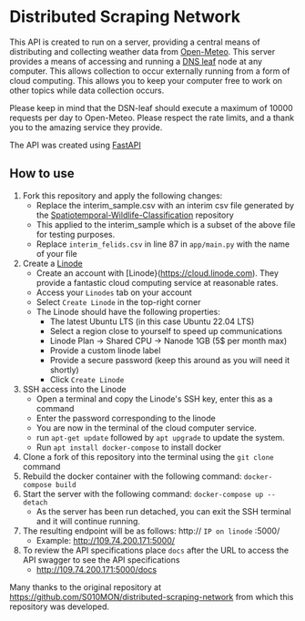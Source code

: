 # Distributed Scraping Network

This API is created to run on a server, providing a central means of distributing and collecting 
weather data from [Open-Meteo](https://open-meteo.com/). 
This server provides a means of accessing and running a [DNS leaf](https://github.com/Spatiotemporal-Wildlife-Classification/DSN-Leaf)
node at any computer. This allows collection to occur externally running from a form of cloud computing. 
This allows you to keep your computer free to work on other topics while data collection occurs. 

Please keep in mind that the DSN-leaf should execute a maximum of 10000 requests per day to Open-Meteo. 
Please respect the rate limits, and a thank you to the amazing service they provide. 

The API was created using [FastAPI](https://fastapi.tiangolo.com/)

## How to use
1. Fork this repository and apply the following changes:
    - Replace the interim_sample.csv with an interim csv file generated by the [Spatiotemporal-Wildlife-Classification](https://github.com/trav-d13/spatiotemporal_wildlife_classification) repository
    - This applied to the interim_sample which is a subset of the above file for testing purposes.
    - Replace `interim_felids.csv` in line 87 in `app/main.py` with the name of your file
2. Create a [Linode](https://cloud.linode.com)
    - Create an account with [Linode}(https://cloud.linode.com). They provide a fantastic cloud computing service at reasonable rates. 
    - Access your `Linodes` tab on your account
    - Select `Create Linode` in the top-right corner
    - The Linode should have the following properties:
      - The latest Ubuntu LTS (in this case Ubuntu 22.04 LTS)
      - Select a region close to yourself to speed up communications
      - Linode Plan -> Shared CPU -> Nanode 1GB (5$ per month max)
      - Provide a custom linode label
      - Provide a secure password (keep this around as you will need it shortly)
      - Click `Create Linode`
3. SSH access into the Linode
    - Open a terminal and copy the Linode's SSH key, enter this as a command
    - Enter the password corresponding to the linode
    - You are now in the terminal of the cloud computer service.
    - run `apt-get update` followed by `apt upgrade` to update the system.
    - Run `apt install docker-compose` to install docker
4. Clone a fork of this repository into the terminal using the `git clone` command
5. Rebuild the docker container with the following command: `docker-compose build`
6. Start the server with the following command: `docker-compose up --detach`
   - As the server has been run detached, you can exit the SSH terminal and it will continue running.
7. The resulting endpoint will be as follows: http:// `IP on linode` :5000/
    - Example: http://109.74.200.171:5000/
8. To review the API specifications place `docs` after the URL to access the API swagger to see the API specifications
   - http://109.74.200.171:5000/docs

Many thanks to the original repository at https://github.com/S010MON/distributed-scraping-network from which this repository was developed.
